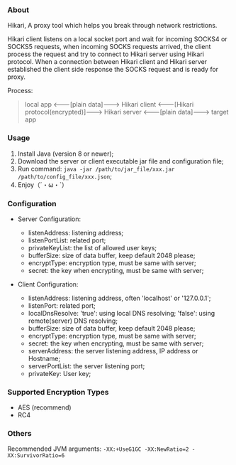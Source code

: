 ### About
Hikari, A proxy tool which helps you break through network restrictions.

Hikari client listens on a local socket port and wait for incoming SOCKS4 or SOCKS5 requests,
when incoming SOCKS requests arrived, the client process the request and try to connect to Hikari server using Hikari protocol.
When a connection between Hikari client and Hikari server established
the client side response the SOCKS request and is ready for proxy.

Process:

> local app <---[plain data]---> Hikari client <---[Hikari protocol(encrypted)]---> Hikari server <---[plain data]---> target app

### Usage
1. Install Java (version 8 or newer);
2. Download the server or client executable jar file and configuration file;
3. Run command: ```java -jar /path/to/jar_file/xxx.jar /path/to/config_file/xxx.json```;
4. Enjoy（´・ω・`）

### Configuration
* Server Configuration:
  * listenAddress: listening address;
  * listenPortList: related port;
  * privateKeyList: the list of allowed user keys;
  * bufferSize: size of data buffer, keep default 2048 please;
  * encryptType: encryption type, must be same with server;
  * secret: the key when encrypting, must be same with server;

* Client Configuration:
  * listenAddress: listening address, often 'localhost' or '127.0.0.1';
  * listenPort: related port;
  * localDnsResolve: 'true': using local DNS resolving; 'false': using remote(server) DNS resolving;
  * bufferSize: size of data buffer, keep default 2048 please;
  * encryptType: encryption type, must be same with server;
  * secret: the key when encrypting, must be same with server;
  * serverAddress: the server listening address, IP address or Hostname;
  * serverPortList: the server listening port;
  * privateKey: User key;
  
### Supported Encryption Types
  * AES (recommend)
  * RC4

### Others
Recommended JVM arguments: ```-XX:+UseG1GC -XX:NewRatio=2 -XX:SurvivorRatio=6```
